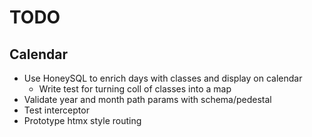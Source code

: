 # TODO

## Calendar
- Use HoneySQL to enrich days with classes and display on calendar
    - Write test for turning coll of classes into a map
- Validate year and month path params with schema/pedestal
- Test interceptor
- Prototype htmx style routing
